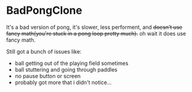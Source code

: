 # BadPongClone
It's a bad version of pong, it's slower, less performent, and ~~doesn't use fancy math(you're stuck in a pong loop pretty much).~~ oh wait it does use fancy math.

Still got a bunch of issues like:
- ball getting out of the playing field sometimes
- ball stuttering and going through paddles
- no pause button or screen
- probably got more that i didn't notice...
